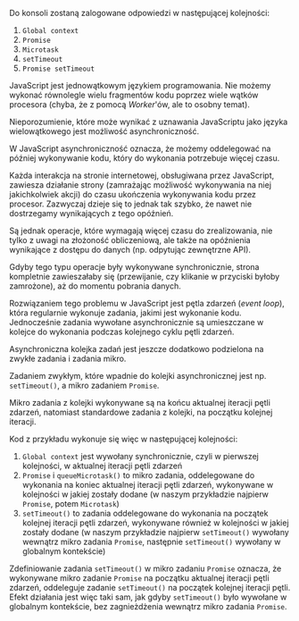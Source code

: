 Do konsoli zostaną zalogowane odpowiedzi w następującej kolejności:

1. `Global context`
2. `Promise`
3. `Microtask`
4. `setTimeout`
5. `Promise setTimeout`

JavaScript jest jednowątkowym językiem programowania. Nie możemy wykonać równolegle wielu fragmentów kodu poprzez wiele wątków procesora (chyba, że z pomocą _Worker_'ów, ale to osobny temat).

Nieporozumienie, które może wynikać z uznawania JavaScriptu jako języka wielowątkowego jest możliwość asynchroniczność.

W JavaScript asynchroniczność oznacza, że możemy oddelegować na później wykonywanie kodu, który do wykonania potrzebuje więcej czasu.

Każda interakcja na stronie internetowej, obsługiwana przez JavaScript, zawiesza działanie strony (zamrażając możliwość wykonywania na niej jakichkolwiek akcji) do czasu ukończenia wykonywania kodu przez procesor. Zazwyczaj dzieje się to jednak tak szybko, że nawet nie dostrzegamy wynikających z tego opóźnień.

Są jednak operacje, które wymagają więcej czasu do zrealizowania, nie tylko z uwagi na złożoność obliczeniową, ale także na opóźnienia wynikające z dostępu do danych (np. odpytując zewnętrzne API).

Gdyby tego typu operacje były wykonywane synchronicznie, strona kompletnie zawieszałaby się (przewijanie, czy klikanie w przyciski byłoby zamrożone), aż do momentu pobrania danych.

Rozwiązaniem tego problemu w JavaScript jest pętla zdarzeń (_event loop_), która regularnie wykonuje zadania, jakimi jest wykonanie kodu. Jednocześnie zadania wywołane asynchronicznie są umieszczane w kolejce do wykonania podczas kolejnego cyklu pętli zdarzeń.

Asynchroniczna kolejka zadań jest jeszcze dodatkowo podzielona na zwykłe zadania i zadania mikro.

Zadaniem zwykłym, które wpadnie do kolejki asynchronicznej jest np. `setTimeout()`, a mikro zadaniem `Promise`.

Mikro zadania z kolejki wykonywane są na końcu aktualnej iteracji pętli zdarzeń, natomiast standardowe zadania z kolejki, na początku kolejnej iteracji.

Kod z przykładu wykonuje się więc w następującej kolejności:

1. `Global context` jest wywołany synchronicznie, czyli w pierwszej kolejności, w aktualnej iteracji pętli zdarzeń
2. `Promise` i `queueMicrotask()` to mikro zadania, oddelegowane do wykonania na koniec aktualnej iteracji pętli zdarzeń, wykonywane w kolejności w jakiej zostały dodane (w naszym przykładzie najpierw `Promise`, potem `Microtask`)
3. `setTimeout()` to zadania oddelegowane do wykonania na początek kolejnej iteracji pętli zdarzeń, wykonywane również w kolejności w jakiej zostały dodane (w naszym przykładzie najpierw `setTimeout()` wywołany wewnątrz mikro zadania `Promise`, następnie `setTimeout()` wywołany w globalnym kontekście)

Zdefiniowanie zadania `setTimeout()` w mikro zadaniu `Promise` oznacza, że wykonywane mikro zadanie `Promise` na początku aktualnej iteracji pętli zdarzeń, oddeleguje zadanie `setTimeout()` na początek kolejnej iteracji pętli. Efekt działania jest więc taki sam, jak gdyby `setTimeout()` było wywołane w globalnym kontekście, bez zagnieżdżenia wewnątrz mikro zadania `Promise`.
